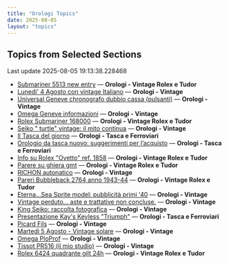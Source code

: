 ```yaml
---
title: "Orologi Topics"
date: 2025-08-05
layout: "topics"
---
```


## Topics from Selected Sections

Last update 2025-08-05 19:13:38.228468

- [Submariner 5513 new entry](https://orologi.forumfree.it/?t=80758006) — **Orologi - Vintage Rolex e Tudor**
- [Lunedi' 4 Agosto con vintage Italiano](https://orologi.forumfree.it/?t=80781526) — **Orologi - Vintage**
- [Universal Geneve chronografo dubbio cassa (pulsanti)](https://orologi.forumfree.it/?t=80783005) — **Orologi - Vintage**
- [Omega Geneve informazioni](https://orologi.forumfree.it/?t=80782213) — **Orologi - Vintage**
- [Rolex Submariner 168000](https://orologi.forumfree.it/?t=80709399) — **Orologi - Vintage Rolex e Tudor**
- [Seiko " turtle" vintage: il mito continua](https://orologi.forumfree.it/?t=80781201) — **Orologi - Vintage**
- [Il Tasca del giorno](https://orologi.forumfree.it/?t=80702163) — **Orologi - Tasca e Ferroviari**
- [Orologio da tasca nuovo: suggerimenti per l’acquisto](https://orologi.forumfree.it/?t=80783011) — **Orologi - Tasca e Ferroviari**
- [Info su Rolex "Ovetto" ref. 1858](https://orologi.forumfree.it/?t=80783004) — **Orologi - Vintage Rolex e Tudor**
- [Parere su ghiera gmt](https://orologi.forumfree.it/?t=80776652) — **Orologi - Vintage Rolex e Tudor**
- [RICHON autonatico](https://orologi.forumfree.it/?t=80782936) — **Orologi - Vintage**
- [Pareri Bubbleback 2764 anno 1943-44](https://orologi.forumfree.it/?t=80755099) — **Orologi - Vintage Rolex e Tudor**
- [Eterna...Sea Sprite model: pubblicità primi '40](https://orologi.forumfree.it/?t=80782229) — **Orologi - Vintage**
- [Vintage perduto... aste e trattative non concluse.](https://orologi.forumfree.it/?t=80507966) — **Orologi - Vintage**
- [King Seiko: raccolta fotografica](https://orologi.forumfree.it/?t=78946994) — **Orologi - Vintage**
- [Presentazione Kay's Keyless "Triumph"](https://orologi.forumfree.it/?t=80739994) — **Orologi - Tasca e Ferroviari**
- [Picard Fils](https://orologi.forumfree.it/?t=80783043) — **Orologi - Vintage**
- [Martedì 5 Agosto - Vintage solare](https://orologi.forumfree.it/?t=80782491) — **Orologi - Vintage**
- [Omega PloProf](https://orologi.forumfree.it/?t=80781475) — **Orologi - Vintage**
- [Tissot PR516 (il mio studio)](https://orologi.forumfree.it/?t=78096443) — **Orologi - Vintage**
- [Rolex 6424 quadrante gilt 24h](https://orologi.forumfree.it/?t=80782475) — **Orologi - Vintage Rolex e Tudor**
